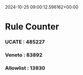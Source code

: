 2024-10-25 09:00:12.596162+00:00
# Rule Counter 
 ### UCATE : 485227

 ### Veneto : 83892

 ### Allowlist : 13930